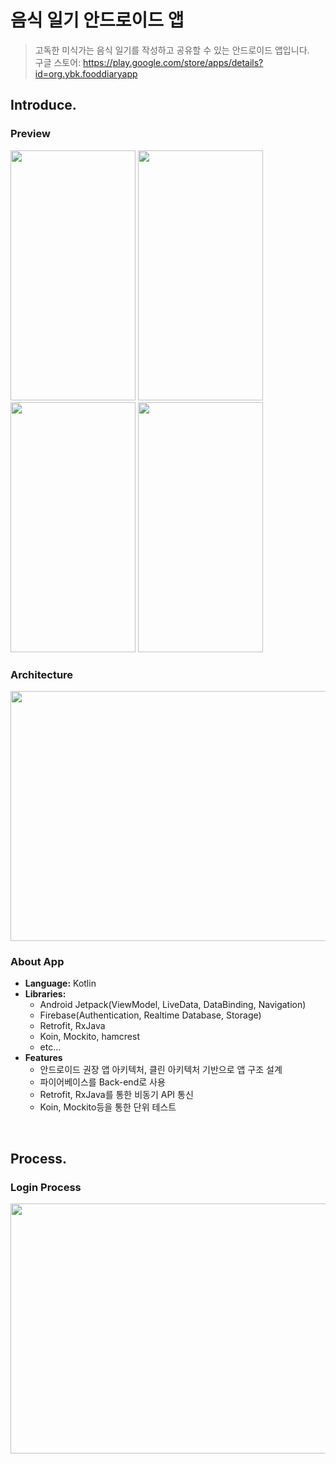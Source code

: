 # 음식 일기 안드로이드 앱

> 고독한 미식가는 음식 일기를 작성하고 공유할 수 있는 안드로이드 앱입니다.
> <br>구글 스토어: https://play.google.com/store/apps/details?id=org.ybk.fooddiaryapp

## Introduce.

### Preview

<img src="https://user-images.githubusercontent.com/51109517/113472872-ddb16200-94a0-11eb-8731-9abdeda63754.gif" width=200 height=400/> <img src="https://user-images.githubusercontent.com/51109517/113472937-3ed93580-94a1-11eb-8ac1-91a2ae00452c.gif" width=200 height=400/> <img src="https://user-images.githubusercontent.com/51109517/113472941-43055300-94a1-11eb-901c-bb2d3a87e622.gif" width=200 height=400/> <img src="https://user-images.githubusercontent.com/51109517/113472940-413b8f80-94a1-11eb-8dd1-148084c23445.gif" width=200 height=400/>

### Architecture

<img src="https://user-images.githubusercontent.com/51109517/115983229-f19d3f00-a5da-11eb-9720-4f27e267a319.png" width=700 height=400/>

### About App

- <B>Language:</B> Kotlin
- <B>Libraries:</B>
  - Android Jetpack(ViewModel, LiveData, DataBinding, Navigation)
  - Firebase(Authentication, Realtime Database, Storage)
  - Retrofit, RxJava
  - Koin, Mockito, hamcrest
  - etc...
- <B>Features</B>
  - 안드로이드 권장 앱 아키텍처, 클린 아키텍처 기반으로 앱 구조 설계
  - 파이어베이스를 Back-end로 사용
  - Retrofit, RxJava를 통한 비동기 API 통신
  - Koin, Mockito등을 통한 단위 테스트

<br>

## Process.

### Login Process

<img src="https://user-images.githubusercontent.com/51109517/115982852-01b41f00-a5d9-11eb-8f55-08a7f3a1d735.jpg" width=700 height=400/>
